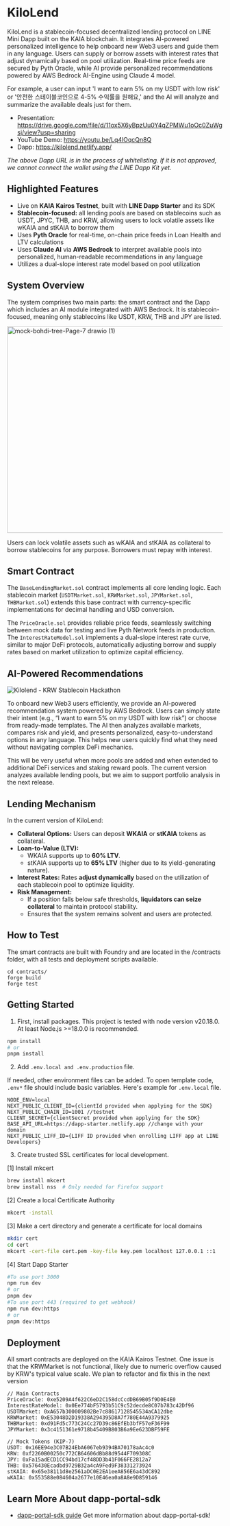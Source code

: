 # KiloLend

KiloLend is a stablecoin-focused decentralized lending protocol on LINE Mini Dapp built on the KAIA blockchain. It integrates AI-powered personalized intelligence to help onboard new Web3 users and guide them in any language. Users can supply or borrow assets with interest rates that adjust dynamically based on pool utilization. Real-time price feeds are secured by Pyth Oracle, while AI provide personalized recommendations powered by AWS Bedrock AI-Engine using Claude 4 model.

For example, a user can input 'I want to earn 5% on my USDT with low risk' or '안전한 스테이블코인으로 4-5% 수익률을 원해요,' and the AI will analyze and summarize the available deals just for them.

- Presentation: https://drive.google.com/file/d/11ox5X6yBpzUu0Y4qZPMWu1oOc0ZuWgsj/view?usp=sharing
- YouTube Demo: https://youtu.be/Lq4lOqcQn8Q
- Dapp: https://kilolend.netlify.app/

*The above Dapp URL is in the process of whitelisting. If it is not approved, we cannot connect the wallet using the LINE Dapp Kit yet.*

## Highlighted Features

- Live on **KAIA Kairos Testnet**, built with **LINE Dapp Starter** and its SDK
- **Stablecoin-focused:** all lending pools are based on stablecoins such as USDT, JPYC, THB, and KRW, allowing users to lock volatile assets like wKAIA and stKAIA to borrow them
- Uses **Pyth Oracle** for real-time, on-chain price feeds in Loan Health and LTV calculations
- Uses **Claude AI** via **AWS Bedrock** to interpret available pools into personalized, human-readable recommendations in any language
- Utilizes a dual-slope interest rate model based on pool utilization

## System Overview

The system comprises two main parts: the smart contract and the Dapp which includes an AI module integrated with AWS Bedrock. It is stablecoin-focused, meaning only stablecoins like USDT, KRW, THB and JPY are listed.

<img width="1002" height="482" alt="mock-bohdi-tree-Page-7 drawio (1)" src="https://github.com/user-attachments/assets/979e9ad9-d719-420a-9c3b-a04348f2783c" />

Users can lock volatile assets such as wKAIA and stKAIA as collateral to borrow stablecoins for any purpose. Borrowers must repay with interest.

## Smart Contract

The `BaseLendingMarket.sol` contract implements all core lending logic. Each stablecoin market (`USDTMarket.sol`, `KRWMarket.sol`, `JPYMarket.sol`, `THBMarket.sol`) extends this base contract with currency-specific implementations for decimal handling and USD conversion.

The `PriceOracle.sol` provides reliable price feeds, seamlessly switching between mock data for testing and live Pyth Network feeds in production. The `InterestRateModel.sol` implements a dual-slope interest rate curve, similar to major DeFi protocols, automatically adjusting borrow and supply rates based on market utilization to optimize capital efficiency.

## AI-Powered Recommendations

![Kilolend - KRW Stablecoin Hackathon ](https://github.com/user-attachments/assets/ddaf320c-7fd6-44bc-a5f9-e2767e464d6a)

To onboard new Web3 users efficiently, we provide an AI-powered recommendation system powered by AWS Bedrock. Users can simply state their intent (e.g., “I want to earn 5% on my USDT with low risk”) or choose from ready-made templates. The AI then analyzes available markets, compares risk and yield, and presents personalized, easy-to-understand options in any language. This helps new users quickly find what they need without navigating complex DeFi mechanics.

This will be very useful when more pools are added and when extended to additional DeFi services and staking reward pools. The current version analyzes available lending pools, but we aim to support portfolio analysis in the next release.

## Lending Mechanism

In the current version of KiloLend:

- **Collateral Options:** Users can deposit **WKAIA** or **stKAIA** tokens as collateral.
- **Loan-to-Value (LTV):** 
  - WKAIA supports up to **60% LTV**.  
  - stKAIA supports up to **65% LTV** (higher due to its yield-generating nature).
- **Interest Rates:** Rates **adjust dynamically** based on the utilization of each stablecoin pool to optimize liquidity.
- **Risk Management:**  
  - If a position falls below safe thresholds, **liquidators can seize collateral** to maintain protocol stability.
  - Ensures that the system remains solvent and users are protected.

## How to Test

The smart contracts are built with Foundry and are located in the /contracts folder, with all tests and deployment scripts available.

```
cd contracts/
forge build
forge test
```

## Getting Started

1. First, install packages. This project is tested with node version v20.18.0. At least Node.js >=18.0.0 is recommended. 

```bash
npm install
# or
pnpm install
```

2. Add `.env.local and .env.production` file. 

If needed, other environment files can be added.
To open template code, `.env*` file should include basic variables. Here's example for `.env.local` file.  

```
NODE_ENV=local
NEXT_PUBLIC_CLIENT_ID={clientId provided when applying for the SDK}
NEXT_PUBLIC_CHAIN_ID=1001 //testnet
CLIENT_SECRET={clientSecret provided when applying for the SDK}
BASE_API_URL=https://dapp-starter.netlify.app //change with your domain
NEXT_PUBLIC_LIFF_ID={LIFF ID provided when enrolling LIFF app at LINE Developers}
```

3. Create trusted SSL certificates for local development.

[1] Install mkcert
```bash
brew install mkcert
brew install nss  # Only needed for Firefox support
```
[2] Create a local Certificate Authority
```bash
mkcert -install
```
[3] Make a cert directory and generate a certificate for local domains
```bash
mkdir cert
cd cert
mkcert -cert-file cert.pem -key-file key.pem localhost 127.0.0.1 ::1
```
[4] Start Dapp Starter 

```bash 
#To use port 3000
npm run dev
# or 
pnpm dev
#To use port 443 (required to get webhook)
npm run dev:https
# or
pnpm dev:https
```

## Deployment

All smart contracts are deployed on the KAIA Kairos Testnet. One issue is that the KRWMarket is not functional, likely due to numeric overflow caused by KRW's typical value scale. We plan to refactor and fix this in the next version

```
// Main Contracts
PriceOracle: 0xe5209A4f622C6eD2C158dcCcdDB69B05f9D0E4E0
InterestRateModel: 0x0Ee774bF5793b51C9c52decde8C07b783c42Df96
USDTMarket: 0xA657b300009802Be7c88617128545534aCA12dbe
KRWMarket: 0xE53048D2D19338A294395D8A7f780E44A9379925
THBMarket: 0xd91Fd5c773C24Cc27D39c86EfEb3bfF57eF36F99
JPYMarket: 0x3c4151361e9718b45409B803B6a9Ee623DBF59FE

// Mock Tokens (KIP-7)
USDT: 0x16EE94e3C07B24EbA6067eb9394BA70178aAc4c0
KRW: 0xf2260B00250c772CB64606dBb88d9544F709308C
JPY: 0xFa15adECD1CC94bd17cf48DD3b41F066FE2812a7
THB: 0x576430Ecadbd9729B32a4cA9Fed9F38331273924
stKAIA: 0x65e38111d8e2561aDC0E2EA1eeA856E6a43dC892
wKAIA: 0x553588e084604a2677e10E46ea0a8A8e9D859146
```



## Learn More About dapp-portal-sdk

- [dapp-portal-sdk guide](https://docs.dappportal.io/mini-dapp/mini-dapp-sdk) Get more information about dapp-portal-sdk!


